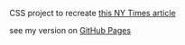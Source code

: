 CSS project to recreate <a href="https://www.nytimes.com/2014/03/18/science/space/detection-of-waves-in-space-buttresses-landmark-theory-of-big-bang.html"> this NY Times article</a>

see my version on <a href="https://flanthedev.github.io/recreate-nytimes/">GitHub Pages</a>
